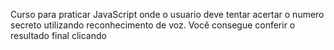 Curso para praticar JavaScript onde o usuario deve tentar acertar o numero secreto utilizando reconhecimento de voz. Você consegue conferir o resultado final clicando
